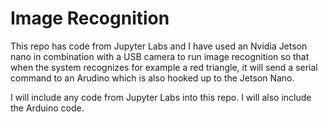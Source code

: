 # Image Recognition


This repo has code from Jupyter Labs and I have used an Nvidia Jetson nano in combination with a USB camera to run image recognition so that when the system recognizes for example a red triangle, it will send a serial command to an Arudino which is also hooked up to the Jetson Nano.

I will include any code from Jupyter Labs into this repo. I will also include the Arduino code.
